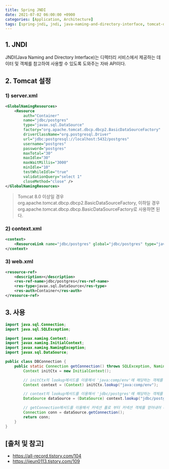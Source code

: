 ```yaml
---
title: Spring JNDI
date: 2021-07-02 06:00:00 +0900
categories: [Application, Architecture]
tags: [spring-jndi, jndi, java-naming-and-directory-interface, tomcat-datasource, 스프링-jndi]
---
```


## 1. JNDI
JNDI(Java Naming and Directory Interface)는 디렉터리 서비스에서 제공하는 데이터 및 객체를 참고하여 사용할 수 있도록 도와주는 자바 API이다.

## 2. Tomcat 설정

### 1) server.xml

```xml
<GlobalNamingResources>
    <Resource
        auth="Container"
        name="jdbc/postgres"
        type="javax.sql.DataSource"
        factory="org.apache.tomcat.dbcp.dbcp2.BasicDataSourceFactory"
        driverClassName="org.postgresql.Driver"
        url="jdbc:postgresql://localhost:5432/postgres"
        username="postgres"
        password="postgres"
        maxTotal="30"
        maxIdle="30"
        maxWaitMillis="3000"
        minIdle="10"
        testWhileIdle="true"
        validationQuery="select 1"
        closeMethod="close" />
</GlobalNamingResources>
```

> Tomcat 8.0 이상일 경우 org.apache.tomcat.dbcp.dbcp2.BasicDataSourceFactory, 이하일 경우 org.apache.tomcat.dbcp.dbcp.BasicDataSourceFactory로 사용하면 된다.

### 2) context.xml

```xml
<context>
    <ResourceLink name="jdbc/postgres" global="jdbc/postgres" type="javax.sql.DataSource" />
</context>
```

### 3) web.xml

```xml
<resource-ref>
    <description></description>
    <res-ref-name>jdbc/postgres</res-ref-name>
    <res-type>javax.sql.DataSource</res-type>
    <res-auth>Container</res-auth>
</resource-ref>
```

## 3. 사용

```java
import java.sql.Connection;
import java.sql.SQLException;

import javax.naming.Context;
import javax.naming.InitialContext;
import javax.naming.NamingException;
import javax.sql.DataSource;

public class DBConnection {
    public static Connection getConnection() throws SQLException, NamingException {
        Context initCtx = new InitialContext();

        // initCtx의 lookup메서드를 이용해서 'java:comp/env'에 해당하는 객체를 찾아서 context에 삽입
        Context context = (Context) initCtx.lookup("java:comp/env");

        // context의 lookup메서드를 이용해서 'jdbc/postgres'에 해당하는 객체를 찾아서 dataSource에 삽입
        DataSource dataSource = (DataSource) context.lookup("jdbc/postgres");

        // getConnection메서드를 이용해서 커넥션 풀로 부터 커넥션 객체를 얻어내어 conn변수에 저장
        Connection conn = dataSource.getConnection();
        return conn;
    }
}
```

## [출처 및 참고]
* <https://all-record.tistory.com/104>
* <https://jieun0113.tistory.com/109>

